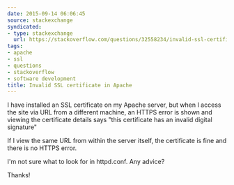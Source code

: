 ```yaml
---
date: 2015-09-14 06:06:45
source: stackexchange
syndicated:
- type: stackexchange
  url: https://stackoverflow.com/questions/32558234/invalid-ssl-certificate-in-apache
tags:
- apache
- ssl
- questions
- stackoverflow
- software development
title: Invalid SSL certificate in Apache
---
```


I have installed an SSL certificate on my Apache server, but when I access the site via URL from a different machine, an HTTPS error is shown and viewing the certificate details says "this certificate has an invalid digital signature"

If I view the same URL from within the server itself, the certificate is fine and there is no HTTPS error. 

I'm not sure what to look for in httpd.conf. Any advice?

Thanks!